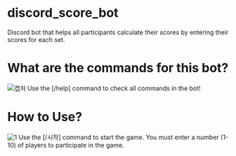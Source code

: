 # discord_score_bot
Discord bot that helps all participants calculate their scores by entering their scores for each set.

# What are the commands for this bot?
![캡처](https://user-images.githubusercontent.com/125354965/228284513-1956d2b5-90e8-4985-a43f-87f872fc8e2b.PNG)
Use the [/help] command to check all commands in the bot!

# How to Use?
![1](https://user-images.githubusercontent.com/125354965/228285357-99d9d8c9-54ee-413b-a979-dd64bf329727.PNG)
Use the [/시작] command to start the game. You must enter a number (1-10) of players to participate in the game.
